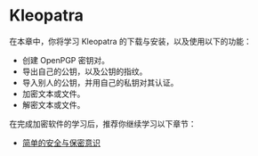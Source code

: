 # Kleopatra

在本章中，你将学习 Kleopatra 的下载与安装，以及使用以下的功能：

- 创建 OpenPGP 密钥对。
- 导出自己的公钥，以及公钥的指纹。
- 导入别人的公钥，并用自己的私钥对其认证。
- 加密文本或文件。
- 解密文本或文件。

在完成加密软件的学习后，推荐你继续学习以下章节：

- [简单的安全与保密意识](security-and-secret.md)